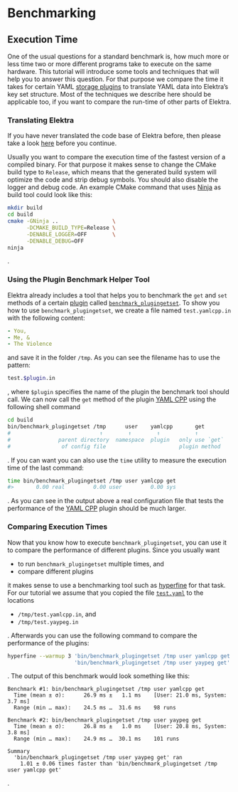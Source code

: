 # Benchmarking

## Execution Time

One of the usual questions for a standard benchmark is, how much more or less time two or more different programs take to execute on the same hardware. This tutorial will introduce some tools and techniques that will help you to answer this question. For that purpose we compare the time it takes for certain YAML [storage plugins](storage-plugins.md) to translate YAML data into Elektra’s key set structure. Most of the techniques we describe here should be applicable too, if you want to compare the run-time of other parts of Elektra.

### Translating Elektra

If you have never translated the code base of Elektra before, then please take a look [here](../COMPILE.md) before you continue.

Usually you want to compare the execution time of the fastest version of a compiled binary. For that purpose it makes sense to change the CMake build type to `Release`, which means that the generated build system will optimize the code and strip debug symbols. You should also disable the logger and debug code. An example CMake command that uses [Ninja](https://ninja-build.org) as build tool could look like this:

```sh
mkdir build
cd build
cmake -GNinja ..                 \
      -DCMAKE_BUILD_TYPE=Release \
      -DENABLE_LOGGER=OFF        \
      -DENABLE_DEBUG=OFF
ninja
```

.

### Using the Plugin Benchmark Helper Tool

Elektra already includes a tool that helps you to benchmark the `get` and `set` methods of a certain [plugin](plugins.md) called [`benchmark_plugingetset`](../../benchmarks/README.md). To show you how to use `benchmark_plugingetset`, we create a file named `test.yamlcpp.in` with the following content:

```yaml
- You,
- Me, &
- The Violence
```

and save it in the folder `/tmp`. As you can see the filename has to use the pattern:

```sh
test.$plugin.in
```

, where `$plugin` specifies the name of the plugin the benchmark tool should call. We can now call the `get` method of the plugin [YAML CPP][] using the following shell command

```sh
cd build
bin/benchmark_plugingetset /tmp      user    yamlcpp       get
#                            ↑        ↑        ↑           ↑
#               parent directory  namespace  plugin   only use `get`
#                of config file                       plugin method
```

. If you can want you can also use the `time` utility to measure the execution time of the last command:

```sh
time bin/benchmark_plugingetset /tmp user yamlcpp get
#>       0.00 real         0.00 user         0.00 sys
```

. As you can see in the output above a real configuration file that tests the performance of the [YAML CPP][] plugin should be much larger.

[yaml cpp]: ../../src/plugins/yamlcpp/README.md

### Comparing Execution Times

Now that you know how to execute `benchmark_plugingetset`, you can use it to compare the performance of different plugins. Since you usually want

- to run `benchmark_plugingetset` multiple times, and
- compare different plugins

it makes sense to use a benchmarking tool such as [hyperfine](https://github.com/sharkdp/hyperfine) for that task. For our tutorial we assume that you copied the file [`test.yaml`](../../benchmarks/data/test.yaml) to the locations

- `/tmp/test.yamlcpp.in`, and
- `/tmp/test.yaypeg.in`

. Afterwards you can use the following command to compare the performance of the plugins:

```sh
hyperfine --warmup 3 'bin/benchmark_plugingetset /tmp user yamlcpp get' \
                     'bin/benchmark_plugingetset /tmp user yaypeg get'

```

. The output of this benchmark would look something like this:

```
Benchmark #1: bin/benchmark_plugingetset /tmp user yamlcpp get
  Time (mean ± σ):      26.9 ms ±   1.1 ms    [User: 21.0 ms, System: 3.7 ms]
  Range (min … max):    24.5 ms …  31.6 ms    98 runs

Benchmark #2: bin/benchmark_plugingetset /tmp user yaypeg get
  Time (mean ± σ):      26.8 ms ±   1.0 ms    [User: 20.8 ms, System: 3.8 ms]
  Range (min … max):    24.9 ms …  30.1 ms    101 runs

Summary
  'bin/benchmark_plugingetset /tmp user yaypeg get' ran
    1.01 ± 0.06 times faster than 'bin/benchmark_plugingetset /tmp user yamlcpp get'
```

.
